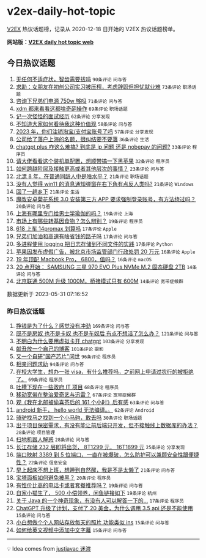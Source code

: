 # v2ex-daily-hot-topic

[V2EX](https://www.v2ex.com/) 热议话题榜，记录从 2020-12-18 日开始的 V2EX 热议话题榜单。

**网站版：[V2EX daily hot topic web](https://boojack.github.io/v2ex-daily-hot-topic-web/)**

## 今日热议话题

<!-- TODAY BEGIN -->

1. [无任何不适症状，智齿需要拔吗](https://www.v2ex.com/t/944421) `90条评论` `问与答`
1. [求助：女朋友在初创公司实习被压榨，考虑辞职但担忧就业难](https://www.v2ex.com/t/944462) `73条评论` `职场话题`
1. [咨询下兄弟们电源 750w 够吗](https://www.v2ex.com/t/944383) `71条评论` `问与答`
1. [xdm 都来看看这都啥奇葩操作](https://www.v2ex.com/t/944414) `69条评论` `职场话题`
1. [记一次怪怪的面试经历](https://www.v2ex.com/t/944385) `62条评论` `分享发现`
1. [不知道大家如何看待我这种价值观](https://www.v2ex.com/t/944447) `58条评论` `问与答`
1. [2023 年，你们注销淘宝/支付宝账号了吗](https://www.v2ex.com/t/944504) `57条评论` `分享发现`
1. [公司给了落户上海的名额，很纠结要不要落](https://www.v2ex.com/t/944493) `36条评论` `生活`
1. [chatgpt plus 咋这么难搞? 到底是 ip 问题 还是 nobepay 的问题?](https://www.v2ex.com/t/944420) `33条评论` `程序员`
1. [请大佬看看这个装机单配置，想顺带搞一下黑苹果](https://www.v2ex.com/t/944474) `32条评论` `程序员`
1. [如何跨越阶层及接触更高或者其他层次的事情？](https://www.v2ex.com/t/944431) `23条评论` `问与答`
1. [北漂 8 年，在普通同龄人中是啥水平？](https://www.v2ex.com/t/944511) `21条评论` `职场话题`
1. [没有人觉得 win11 的消息通知弹窗在右下角有点反人类吗?](https://www.v2ex.com/t/944450) `21条评论` `Windows`
1. [回了一趟乡下](https://www.v2ex.com/t/944396) `21条评论` `生活`
1. [魔改安卓菊花系统 3.0 安装第三方 APP 要求强制登录账号，有方法绕过吗？](https://www.v2ex.com/t/944378) `20条评论` `问与答`
1. [上海有哪里专门给男士学瑜伽的吗？](https://www.v2ex.com/t/944481) `19条评论` `上海`
1. [市场上有哪些转基因食物？怎么辨别？](https://www.v2ex.com/t/944428) `19条评论` `程序员`
1. [618 上车 14promax 划算吗](https://www.v2ex.com/t/944466) `17条评论` `Apple`
1. [兄弟们加油和高速有啥省钱的路子吗](https://www.v2ex.com/t/944439) `17条评论` `问与答`
1. [多进程使用 logging 把日志存储到不同文件的实践](https://www.v2ex.com/t/944380) `17条评论` `Python`
1. [苹果因发布虚假广告，被北京市场监管部门行政处罚 20 万元](https://www.v2ex.com/t/944490) `16条评论` `Apple`
1. [19 年顶配 Macbook Pro， 6800，值吗？](https://www.v2ex.com/t/944449) `16条评论` `macOS`
1. [20 点开始： SAMSUNG 三星 970 EVO Plus NVMe M.2 固态硬盘 2TB](https://www.v2ex.com/t/944435) `14条评论` `问与答`
1. [北京联通 500M 升级 1000M，桥接模式只有 600M](https://www.v2ex.com/t/944418) `14条评论` `宽带症候群`

数据更新于 2023-05-31 07:16:52

<!-- TODAY END -->

### 昨日热议话题

<!-- YESTERDAY BEGIN -->

1. [挣钱是为了什么？感觉没有冲劲](https://www.v2ex.com/t/944086) `169条评论` `问与答`
1. [既不是房奴 也不是卡奴 也不是车奴后 有点不想活了怎么办？](https://www.v2ex.com/t/944264) `121条评论` `问与答`
1. [不明白为什么要用虚拟卡开 chatgpt](https://www.v2ex.com/t/944112) `103条评论` `分享发现`
1. [献丑放一个自己的博客](https://www.v2ex.com/t/944068) `101条评论` `摄影`
1. [又一个自研"国产芯片"问世](https://www.v2ex.com/t/944078) `96条评论` `程序员`
1. [相亲问题求助](https://www.v2ex.com/t/944061) `94条评论` `问与答`
1. [在校大学生，想办一张 visa，有什么推荐吗，之前网上申请过农行的被拒绝了。](https://www.v2ex.com/t/944180) `69条评论` `程序员`
1. [吐槽下现在一些政府 IT 项目](https://www.v2ex.com/t/944155) `68条评论` `程序员`
1. [移动宽带在整治爱奇艺与迅雷？](https://www.v2ex.com/t/944089) `67条评论` `宽带症候群`
1. [观《我在北邮被偷喜茶后的 161 个小时》后有感](https://www.v2ex.com/t/944085) `63条评论` `问与答`
1. [android 新手， hello world 无法编译。。](https://www.v2ex.com/t/944131) `62条评论` `Android`
1. [骑驴找马之找到一个小马驹，敢去吗](https://www.v2ex.com/t/944246) `30条评论` `职场话题`
1. [出于项目保密需求，有没有能让前后端只开发，但不接触线上数据库的办法？](https://www.v2ex.com/t/944237) `28条评论` `项目管理`
1. [扫地机器人解惑](https://www.v2ex.com/t/944192) `28条评论` `问与答`
1. [长江存储 232 层即将出货， 8T1299 元， 16T1899 元](https://www.v2ex.com/t/944256) `25条评论` `分享发现`
1. [端口映射 3389 到 5 位端口，一直在被爆破，怎么防护可以兼顾安全性跟便捷性？](https://www.v2ex.com/t/944163) `22条评论` `信息安全`
1. [早上起床不想上班，想睡到自然醒，我是不是太懒了](https://www.v2ex.com/t/944072) `21条评论` `问与答`
1. [宝塔面板如何避免被黑？](https://www.v2ex.com/t/944248) `20条评论` `程序员`
1. [有性价比高的电话卡或者套餐推荐吗？](https://www.v2ex.com/t/944204) `19条评论` `问与答`
1. [自家小猫生了， 500 小偿领养，闲鱼链接如下](https://www.v2ex.com/t/944185) `19条评论` `杭州`
1. [关于 Java 的一个神奇现象，有没有人可以解答一下的...](https://www.v2ex.com/t/944261) `17条评论` `程序员`
1. [ChatGPT 升级了计划，支付了 20 美金，为什么调用 3.5 api 还是不能使用](https://www.v2ex.com/t/944342) `15条评论` `问与答`
1. [小白想做个个人网站存放每天的照片 功能类似 ins](https://www.v2ex.com/t/944324) `15条评论` `问与答`
1. [如何给英文视频中添加中文字幕](https://www.v2ex.com/t/944278) `15条评论` `问与答`

<!-- YESTERDAY END -->

---

💡 Idea comes from [justjavac 迷渡](https://github.com/justjavac/)
